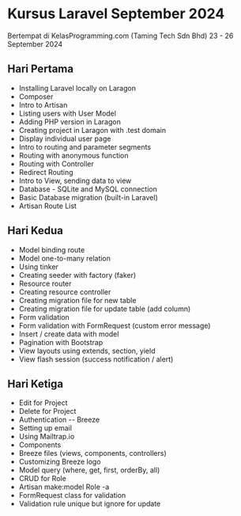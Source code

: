 # Kursus Laravel September 2024
Bertempat di KelasProgramming.com (Taming Tech Sdn Bhd)
23 - 26 September 2024

## Hari Pertama 

* Installing Laravel locally on Laragon 
* Composer
* Intro to Artisan
* Listing users with User Model
* Adding PHP version in Laragon 
* Creating project in Laragon with .test domain
* Display individual user page
* Intro to routing and parameter segments
* Routing with anonymous function
* Routing with Controller
* Redirect Routing 
* Intro to View, sending data to view
* Database - SQLite and MySQL connection
* Basic Database migration (built-in Laravel)
* Artisan Route List

## Hari Kedua 

* Model binding route
* Model one-to-many relation 
* Using tinker
* Creating seeder with factory (faker)
* Resource router
* Creating resource controller
* Creating migration file for new table
* Creating migration file for update table (add column) 
* Form validation
* Form validation with FormRequest (custom error message) 
* Insert / create data with model 
* Pagination with Bootstrap 
* View layouts using extends, section, yield 
* View flash session (success notification / alert)

## Hari Ketiga

* Edit for Project
* Delete for Project
* Authentication -- Breeze
* Setting up email
* Using Mailtrap.io 
* Components
* Breeze files (views, components, controllers)
* Customizing Breeze logo
* Model query (where, get, first, orderBy, all)
* CRUD for Role
* Artisan make:model Role -a
* FormRequest class for validation
* Validation rule unique but ignore for update 
